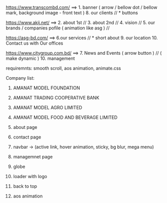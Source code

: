 https://www.transcombd.com/     ==> 	1. banner ( arrow / bellow dot / bellow mark, background image - front text )
										8. our clients //
										* buttons

https://www.akij.net/ 		    ==> 	2. about 1st //
					                    3. about 2nd //
					                    4. vision //
					                    5. our brands / companies pofile ( animation like asg ) //


https://asg-bd.com/		        ==>     6.our services //
										* short about
										9. our location
										10. Contact us with Our offices 



https://www.citygroup.com.bd/	==> 	7. News and Events ( arrow button ) // ( make dynamic )
					                    10. management
					


requiremnts: smooth scroll, aos animation, animate.css

Company list:
1. AMANAT MODEL FOUNDATION 
2. AMANAT TRADING COOPERATIVE BANK 
3. AMANAT MODEL AGRO LIMITED 
4. AMANAT MODEL FOOD AND BEVERAGE LIMITED 









1. about page
2. contact page
3. navbar -> (active link, hover animation, sticky, bg blur, mega menu)
4. managemnet page
5. globe
6. loader with logo
7. back to top
8. aos animation